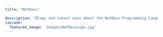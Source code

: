 ```yaml
---
title: "NetRexx"

description: "Blogs and latest news about the NetRexx Programming Language"
cascade:
  featured_image: 'images/NetRexxLogo.jpg'
---
```

